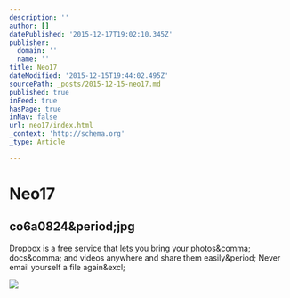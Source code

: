 ```yaml
---
description: ''
author: []
datePublished: '2015-12-17T19:02:10.345Z'
publisher:
  domain: ''
  name: ''
title: Neo17
dateModified: '2015-12-15T19:44:02.495Z'
sourcePath: _posts/2015-12-15-neo17.md
published: true
inFeed: true
hasPage: true
inNav: false
url: neo17/index.html
_context: 'http://schema.org'
_type: Article

---
```

# Neo17

<article style=""><h1>co6a0824&amp;period;jpg</h1><p>Dropbox is a free service that lets you bring your photos&amp;comma; docs&amp;comma; and videos anywhere and share them easily&amp;period; Never email yourself a file again&amp;excl;</p><img src="https://photos-4.dropbox.com/t/2/AAAgQBDP7EiTFIPwJRIbGcRIWYy-TxDEOjJl0dKoeN6Z1A/12/20752582/jpeg/1024x768/2/_/0/4/co6a0824.jpg/CMbR8gkgASACIAQgBSAHKAIoBw/vt7x4ldar9xr1e7/AAD5UjwzN0A8XV99PeAr653Pa/co6a0824.jpg" /></article>